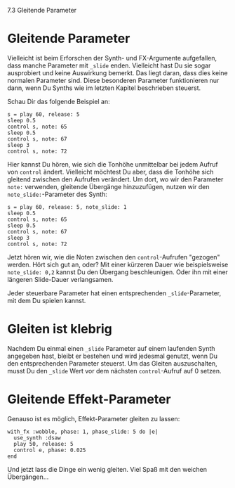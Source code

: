 7.3 Gleitende Parameter

# Gleitende Parameter

Vielleicht ist beim Erforschen der Synth- und FX-Argumente aufgefallen,
dass manche Parameter mit `_slide` enden. 
Vielleicht hast Du sie sogar ausprobiert und keine Auswirkung bemerkt. 
Das liegt daran, dass dies keine normalen Parameter sind. Diese
besonderen Parameter funktionieren nur dann, wenn Du Synths wie im
letzten Kapitel beschrieben steuerst.

Schau Dir das folgende Beispiel an:

```
s = play 60, release: 5
sleep 0.5
control s, note: 65
sleep 0.5
control s, note: 67
sleep 3
control s, note: 72
```

Hier kannst Du hören, wie sich die Tonhöhe unmittelbar bei jedem Aufruf 
von `control` ändert. Vielleicht möchtest Du aber, dass die Tonhöhe 
sich gleitend zwischen den Aufrufen verändert. Um dort, wo wir den 
Parameter `note:` verwenden, gleitende Übergänge hinzuzufügen, nutzen 
wir den `note_slide:`-Parameter des Synth:

```
s = play 60, release: 5, note_slide: 1
sleep 0.5
control s, note: 65
sleep 0.5
control s, note: 67
sleep 3
control s, note: 72
```

Jetzt hören wir, wie die Noten zwischen den `control`-Aufrufen "gezogen" 
werden. Hört sich gut an, oder? Mit einer kürzeren Dauer wie
beispielsweise `note_slide: 0,2` kannst Du den Übergang beschleunigen.
Oder ihn mit einer längeren Slide-Dauer verlangsamen.

Jeder steuerbare Parameter hat einen entsprechenden `_slide`-Parameter,
mit dem Du spielen kannst.

# Gleiten ist klebrig

Nachdem Du einmal einen `_slide` Parameter auf einem laufenden Synth 
angegeben hast, bleibt er bestehen und wird jedesmal genutzt, wenn Du 
den entsprechenden Parameter steuerst. Um das Gleiten auszuschalten, 
musst Du den `_slide` Wert vor dem nächsten `control`-Aufruf auf 0 
setzen.

# Gleitende Effekt-Parameter

Genauso ist es möglich, Effekt-Parameter gleiten zu lassen:

```
with_fx :wobble, phase: 1, phase_slide: 5 do |e|
  use_synth :dsaw
  play 50, release: 5
  control e, phase: 0.025
end
```

Und jetzt lass die Dinge ein wenig gleiten. Viel Spaß mit den
weichen Übergängen...
